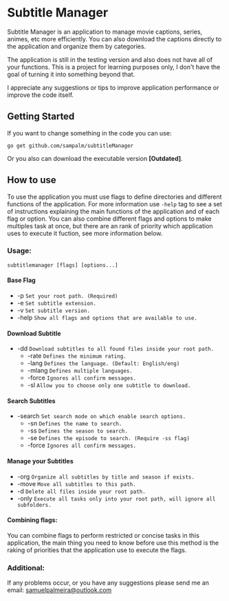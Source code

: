 # Subtitle Manager

Subtitle Manager is an application to manage movie captions, series, animes, etc more efficiently. You can also download the captions directly to the application and organize them by categories.

The application is still in the testing version and also does not have all of your functions. This is a project for learning purposes only, I don't have the goal of turning it into something beyond that.

I appreciate any suggestions or tips to improve application performance or improve the code itself.

## Getting Started
If you want to change something in the code you can use: 
```
go get github.com/sampalm/subtitleManager
```

Or you also can download the executable version **[Outdated]**.

## How to use

To use the application you must use flags to define directories and different functions of the application. For more information use `-help` tag to see a set of instructions explaining the main functions of the application and of each flag or option. You can also combine different flags and options to make multiples task at once, but there are an rank of priority which application uses to execute it fuction, see more information below.

### Usage:
`subtitlemanager [flags] [options...]`

#### Base Flag
* -p `Set your root path. (Required)`
* -e `Set subtitle extension.`
* -v `Set subtitle version.` 
* -help `Show all flags and options that are available to use.` 

#### Download Subtitle
* -dd `Download subtitles to all found files inside your root path.`
    * -rate `Defines the minimum rating.`
    * -lang `Defines the language. (Default: English/eng)`
    * -mlang `Defines multiple languages.`
    * -force `Ignores all confirm messages.`
    * -sl `Allow you to choose only one subtitle to download.`
#### Search Subtitles
* -search `Set search mode on which enable search options.`
    * -sn `Defines the name to search.` 
    * -ss `Defines the season to search.`
    * -se `Defines the episode to search. (Require -ss flag)`
    * -force `Ignores all confirm messages.`
#### Manage your Subtitles
* -org `Organize all subtitles by title and season if exists.`
* -move `Move all subtitles to this path.`
* -d `Delete all files inside your root path.`
* -only `Execute all tasks only into your root path, will ignore all subfolders.`


#### Combining flags:
You can combine flags to perform restricted or concise tasks in this application, the main thing you need to know before use this method is the raking of priorities that the application use to execute the flags.
	
### Additional:
If any problems occur, or you have any suggestions please send me an email: samuelpalmeira@outlook.com
	
